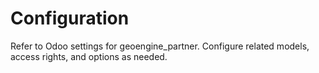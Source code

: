 # Configuration

Refer to Odoo settings for geoengine_partner. Configure related models, access rights, and options as needed.
